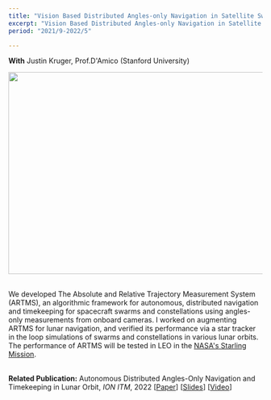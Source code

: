 ```yaml
---
title: "Vision Based Distributed Angles-only Navigation in Satellite Swarms (ARTMS)" 
excerpt: "Vision Based Distributed Angles-only Navigation in Satellite Swarms (ARTMS)" 
period: "2021/9-2022/5"

---
```

**With** Justin Kruger, Prof.D'Amico (Stanford University) <br>

<div style="text-align: center;">
<img src = "https://dl.dropboxusercontent.com/s/c51yrgtdudnlf4m41cssp/artms_llo.png?rlkey=w933h7qjfccoyjb8l6dqt9pwz&st=z6xi0xni&dl=0"
style="height: 400px; width:717px;">
</div>
<br>
<div style="text-align: center;">
</div>

We developed The Absolute and Relative Trajectory Measurement System (ARTMS), an algorithmic framework for autonomous, distributed navigation and timekeeping for spacecraft swarms and constellations using angles-only measurements from onboard cameras. I worked on augmenting ARTMS for lunar navigation, and verified its performance via a star tracker in the loop simulations of swarms and constellations in various lunar orbits. <br>
The performance of ARTMS will be tested in LEO in the [NASA's Starling Mission](https://www.nasa.gov/centers-and-facilities/nasas-starling-mission-sending-swarm-of-satellites-into-orbit/). <br><br>

**Related Publication:** Autonomous Distributed Angles-Only Navigation and Timekeeping in Lunar Orbit, *ION ITM*, 2022 [[Paper](https://www.dropbox.com/s/rmg7advab2m4j1c/ION_ITM_Lunar_Navigation_Paper_Rev3.pdf?dl=0)] [[Slides](https://www.dropbox.com/s/1ocz6mt59xswasl/Keidai_ION_ITM_2022_rev2_slideonly.pdf?dl=0)] [[Video](https://www.youtube.com/watch?v=KsUHGfXN5bM&t=241s)]